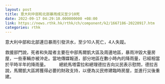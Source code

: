 ```yaml
---
layout: post
title: 意大利中部和北部暴雨成災至少10死
date: 2022-09-17 04:29:10.000000000 +08:00
link: https://news.rthk.hk/rthk/ch/component/k2/1667186-20220917.htm
categories: rthk
---
```


意大利中部和北部連日暴雨引發洪水，至少10人死亡，4人失蹤。

救援部門說，死者和失蹤者主要在中部馬爾凱大區及周邊地區，暴雨沖毀大量房屋，一些車輛亦被沖走。當地傳媒報道，部分地區在數小時內的降雨量，已經相當於平時半年的降雨量。
　　
總統馬塔雷拉和總理德拉吉向災民表示慰問，德拉吉說，馬爾凱大區將獲得必要的財政支持，以便為災民修建臨時房屋，並進行災後重建。

